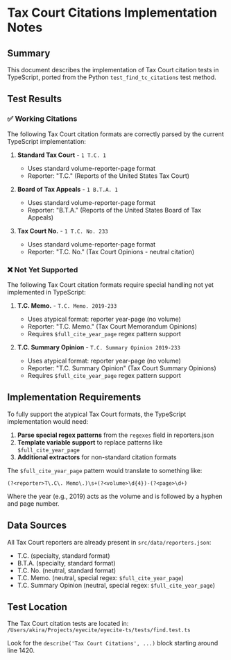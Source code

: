 # Tax Court Citations Implementation Notes

## Summary

This document describes the implementation of Tax Court citation tests in TypeScript, ported from the Python `test_find_tc_citations` test method.

## Test Results

### ✅ Working Citations

The following Tax Court citation formats are correctly parsed by the current TypeScript implementation:

1. **Standard Tax Court** - `1 T.C. 1`
   - Uses standard volume-reporter-page format
   - Reporter: "T.C." (Reports of the United States Tax Court)

2. **Board of Tax Appeals** - `1 B.T.A. 1`
   - Uses standard volume-reporter-page format
   - Reporter: "B.T.A." (Reports of the United States Board of Tax Appeals)

3. **Tax Court No.** - `1 T.C. No. 233`
   - Uses standard volume-reporter-page format
   - Reporter: "T.C. No." (Tax Court Opinions - neutral citation)

### ❌ Not Yet Supported

The following Tax Court citation formats require special handling not yet implemented in TypeScript:

1. **T.C. Memo.** - `T.C. Memo. 2019-233`
   - Uses atypical format: reporter year-page (no volume)
   - Reporter: "T.C. Memo." (Tax Court Memorandum Opinions)
   - Requires `$full_cite_year_page` regex pattern support

2. **T.C. Summary Opinion** - `T.C. Summary Opinion 2019-233`
   - Uses atypical format: reporter year-page (no volume)
   - Reporter: "T.C. Summary Opinion" (Tax Court Summary Opinions)
   - Requires `$full_cite_year_page` regex pattern support

## Implementation Requirements

To fully support the atypical Tax Court formats, the TypeScript implementation would need:

1. **Parse special regex patterns** from the `regexes` field in reporters.json
2. **Template variable support** to replace patterns like `$full_cite_year_page`
3. **Additional extractors** for non-standard citation formats

The `$full_cite_year_page` pattern would translate to something like:
```regex
(?<reporter>T\.C\. Memo\.)\s+(?<volume>\d{4})-(?<page>\d+)
```

Where the year (e.g., 2019) acts as the volume and is followed by a hyphen and page number.

## Data Sources

All Tax Court reporters are already present in `src/data/reporters.json`:
- T.C. (specialty, standard format)
- B.T.A. (specialty, standard format)
- T.C. No. (neutral, standard format)
- T.C. Memo. (neutral, special regex: `$full_cite_year_page`)
- T.C. Summary Opinion (neutral, special regex: `$full_cite_year_page`)

## Test Location

The Tax Court citation tests are located in:
`/Users/akira/Projects/eyecite/eyecite-ts/tests/find.test.ts`

Look for the `describe('Tax Court Citations', ...)` block starting around line 1420.